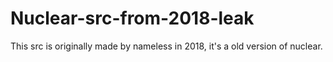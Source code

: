 # Nuclear-src-from-2018-leak
This src is originally made by nameless in 2018, it's a old version of nuclear.
